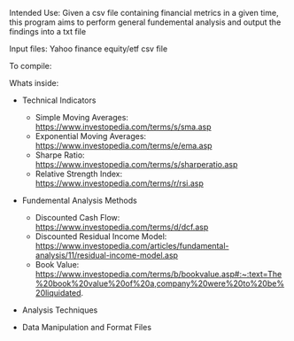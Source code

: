 Intended Use: Given a csv file containing financial metrics in a given time, this program aims to 
perform general fundemental analysis and output the findings into a txt file

Input files: Yahoo finance equity/etf csv file 

To compile: <still to come>

Whats inside:
- Technical Indicators
	- Simple Moving Averages: https://www.investopedia.com/terms/s/sma.asp
	- Exponential Moving Averages: https://www.investopedia.com/terms/e/ema.asp
	- Sharpe Ratio: https://www.investopedia.com/terms/s/sharperatio.asp
	- Relative Strength Index: https://www.investopedia.com/terms/r/rsi.asp
	
- Fundemental Analysis Methods
	- Discounted Cash Flow: https://www.investopedia.com/terms/d/dcf.asp
	- Discounted Residual Income Model: https://www.investopedia.com/articles/fundamental-analysis/11/residual-income-model.asp
	- Book Value: https://www.investopedia.com/terms/b/bookvalue.asp#:~:text=The%20book%20value%20of%20a,company%20were%20to%20be%20liquidated.
- Analysis Techniques
- Data Manipulation and Format Files 

